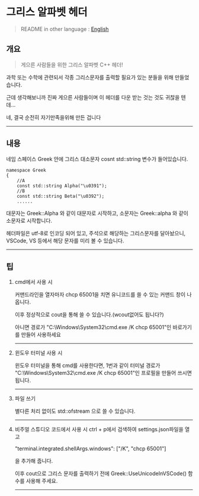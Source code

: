 # 그리스 알파벳 헤더

> README in other language  :  [English](README.en.md)

## 개요

> 게으른 사람들을 위한 그리스 알파벳 C++ 헤더!

과학 또는 수학에 관련되서 각종 그리스문자를 출력할 필요가 있는 분들을 위해 만들었습니다.

근데 생각해보니까 진짜 게으른 사람들이며 이 헤더를 다운 받는 것는 것도 귀찮을 텐데...

네, 결국 순전히 자기만족을위해 만든 겁니다

* * *

## 내용

네임 스페이스 Greek 안에 그리스 대소문자
    cosnt std::string
변수가 들어있습니다.

    namespace Greek
    {
        //A 
        const std::string Alpha("\u0391"); 
        //B 
        const std::string Beta("\u0392"); 
        ......


대문자는 Greek::Alpha 와 같이 대문자로 시작하고, 소문자는 Greek::alpha 와 같이 소문자로 시작합니다.

헤더파일은 utf-8로 인코딩 되어 있고, 주석으로 해당하는 그리스문자를 달아놨으니, VSCode, VS 등에서 해당 문자를 미리 볼 수 있습니다.

* * * 

## 팁


1. cmd에서 사용 시
  
    커맨드라인을 열자마자 chcp 65001을 치면 유니코드를 쓸 수 있는 커맨드 창이 나옵니다.

    이후 정상적으로 cout을 통해 쓸 수 있습니다.(wcout없어도 됩니다?)

    아니면 경로가 "C:\Windows\System32\cmd.exe /K chcp 65001"인 바로가기를 만들어 사용하세요
     *** 

2. 윈도우 터미널 사용 시
   
   윈도우 터미널을 통해 cmd를 사용한다면, 1번과 같이 터미널 경로가 "C:\Windows\System32\cmd.exe /K chcp 65001"인 프로필을 만들어 쓰시면 됩니다.
   ***

3. 파일 쓰기
   
    별다른 처리 없이도 std::ofstream 으로 쓸 수 있습니다.

    ***


4. 비주얼 스튜디오 코드에서 사용 시
    ctrl + p에서 검색하여 settings.json파일을 열고

    "terminal.integrated.shellArgs.windows": ["/K", "chcp 65001"]
    
    을 추가해 줍니다.

    이후 cout으로 그리스 문자를 출력하기 전에 Greek::UseUnicodeInVSCode() 
    함수를 사용해 주세요.

    ***